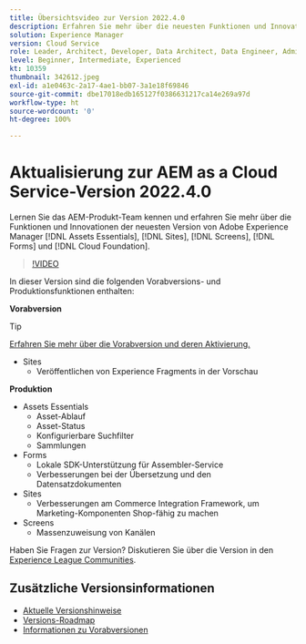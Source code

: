 ```yaml
---
title: Übersichtsvideo zur Version 2022.4.0
description: Erfahren Sie mehr über die neuesten Funktionen und Innovationen in der Version 2022.4.0 von Adobe Experience Manager  [!DNL Assets Essentials], [!DNL Sites], [!DNL Screens], [!DNL Forms]  und  [!DNL Cloud Foundation].
solution: Experience Manager
version: Cloud Service
role: Leader, Architect, Developer, Data Architect, Data Engineer, Admin, User
level: Beginner, Intermediate, Experienced
kt: 10359
thumbnail: 342612.jpeg
exl-id: a1e0463c-2a17-4ae1-bb07-3a1e18f69846
source-git-commit: dbe17018edb165127f0386631217ca14e269a97d
workflow-type: ht
source-wordcount: '0'
ht-degree: 100%

---
```


# Aktualisierung zur AEM as a Cloud Service-Version 2022.4.0

Lernen Sie das AEM-Produkt-Team kennen und erfahren Sie mehr über die Funktionen und Innovationen der neuesten Version von Adobe Experience Manager [!DNL Assets Essentials], [!DNL Sites], [!DNL Screens], [!DNL Forms] und [!DNL Cloud Foundation].

>[!VIDEO](https://video.tv.adobe.com/v/342612/?quality=12&learn=on)

In dieser Version sind die folgenden Vorabversions- und Produktionsfunktionen enthalten:

**Vorabversion**

>[!TIP]
>
>[Erfahren Sie mehr über die Vorabversion und deren Aktivierung.](https://experienceleague.adobe.com/docs/experience-manager-cloud-service/content/release-notes/prerelease.html?lang=de)

* Sites
   * Veröffentlichen von Experience Fragments in der Vorschau

**Produktion**

* Assets Essentials
   * Asset-Ablauf
   * Asset-Status
   * Konfigurierbare Suchfilter
   * Sammlungen
* Forms
   * Lokale SDK-Unterstützung für Assembler-Service
   * Verbesserungen bei der Übersetzung und den Datensatzdokumenten
* Sites
   * Verbesserungen am Commerce Integration Framework, um Marketing-Komponenten Shop-fähig zu machen
* Screens
   * Massenzuweisung von Kanälen

Haben Sie Fragen zur Version?  Diskutieren Sie über die Version in den [Experience League Communities](https://adobe.ly/3LO0gOo).

## Zusätzliche Versionsinformationen

* [Aktuelle Versionshinweise](https://experienceleague.adobe.com/docs/experience-manager-cloud-service/content/release-notes/home.html?lang=de)
* [Versions-Roadmap](https://experienceleague.adobe.com/docs/experience-manager-release-information/aem-release-updates/update-releases-roadmap.html?lang=de)
* [Informationen zu Vorabversionen](https://experienceleague.adobe.com/docs/experience-manager-cloud-service/content/release-notes/prerelease.html?lang=de)
